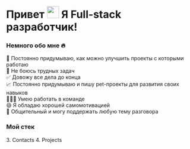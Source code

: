 <h1>
  Привет
  <img src="https://github.com/blackcater/blackcater/raw/main/images/Hi.gif" height="32"/>
  Я Full-stack разработчик!
</h1>

<h3>
  Немного обо мне 🔥
</h3>
🚀 Постоянно придумываю, как можно улучшить проекты с которыми работаю <br/>
🚨 Не боюсь трудных задач <br/>
✅ Довожу все дела до конца <br/>
📈 Постоянно придумываю и пишу pet-проекты для развития своих навыков <br/>
🧑‍🤝‍🧑 Умею работать в команде <br/>
😄 Я обладаю хорошей самомотивацией <br/>
💬 Общительный и могу поддержать любую тему разговора  <br/>

<h3>
  Мой стек
</h3>
3. Contacts
4. Projects
